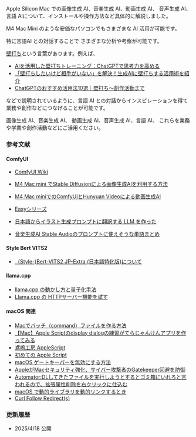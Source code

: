 Apple Silicon Mac での画像生成 AI、音楽生成 AI、動画生成 AI、
音声生成 AI、言語 AIについて、インストールや操作方法など具体的に解説しました。

M4 Mac Mini のような安価なパソコンでもさまざまな AI 活用が可能です。

特に言語AI との対話することで さまざまな分析や考察が可能です。

[壁打ち](https://mypage.otsuka-shokai.co.jp/contents/business-oyakudachi/words/kabeuchi.html)という言葉があります。例えば、

- [AIを活用した壁打ちトレーニング：ChatGPTで思考力を高める](https://www.tokachi-ichiba.com/kabeuchi/)
- [「壁打ちしたいけど相手がいない」を解決！生成AIに壁打ちする活用術を紹介](https://business-ai.jp/parsonal/bounce-ideas-off/)
- [ChatGPTのおすすめ活用法10選｜壁打ち～創作活動まで](https://metaversesouken.com/ai/chatgpt/recommended-uses/)

などで説明されているように、言語 AI との対話からインスピレーションを得て
業務や創作などにつなげることが可能です。

画像生成 AI、音楽生成 AI、 動画生成 AI、音声生成 AI、言語 AI、
これらを業務や学業や創作活動などにご活用ください。

### 参考文献

#### ComfyUI

- [ComfyUI Wiki](https://comfyui-wiki.com/ja)

- [M4 Mac mini でStable Diffusionによる画像生成AIを利用する方法](https://qiita.com/asfdrwe/items/94080583aec1c4d0b7dc)
- [M4 Mac miniでのComfyUIとHunyuan Videoによる動画生成AI](https://qiita.com/asfdrwe/items/ac71be6c2d84f0de3e4d)

- [Easyシリーズ](https://github.com/Zuntan03)
- [日本語からイラスト生成プロンプトに翻訳する LLM を作った](https://zenn.dev/platina/articles/66ac45608c836e)
- [音楽生成AI Stable Audioのプロンプトに使えそうな単語まとめ](https://zakozakocreator.com/stable-audio-prompt/)

#### Style Bert VITS2
- [（Style-)Bert-VITS2 JP-Extra (日本語特化版)について](https://zenn.dev/litagin/articles/034819a5256ff4)

#### llama.cpp

- [llama.cpp の動かし方と量子化手法](https://zenn.dev/turing_motors/articles/f5f19f875bd8ba)
- [Llama.cpp の HTTPサーバー機能を試す ](https://note.com/npaka/n/nb97e9a0d8993)

#### macOS 関連

- [Macでバッチ（command）ファイルを作る方法](https://qiita.com/ogsn/items/f15bfa9aeb68d8ecfc67)
- [【Mac】Apple Scriptのdisplay dialogの練習がてらじゃんけんアプリを作ってみる](https://qiita.com/soh19/items/200f5881ed1fc87665dd)
- [鳶嶋工房 AppleScript](http://tonbi.jp/AppleScript/)
- [初めての Apple Script](https://qiita.com/satosystems/items/8fff5b2313ecd6f81af3)
- [macOS ゲートキーパーを無効にする方法](https://leesujee.com/macos-gatekeeper/)
- [AppleがMacセキュリティ強化、サイバー攻撃者のGatekeeper回避を防御 ](https://news.mynavi.jp/techplus/article/20240809-3001998/)
- [Automator:DLしてきたファイルを実行しようとするとゴミ箱にいれろと言われるので、拡張属性削除を右クリックに仕込む](https://qiita.com/daidara_bo/items/3107c4ded07ef9d43a5a)
- [macOS で動的ライブラリを動的リンクするとき](https://yubeshicat.hatenablog.com/entry/2021/12/30/160748)
- [Curl Follow Redirect(s)](https://www.warp.dev/terminus/curl-follow-redirect)


### 更新履歴

- 2025/4/18 公開
